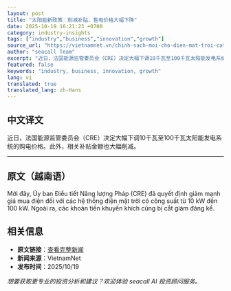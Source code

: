 ```yaml
---
layout: post
title: "太阳能新政策：削减补贴，售电价格大幅下降"
date: 2025-10-19 16:21:23 +0700
category: industry-insights
tags: ["industry","business","innovation","growth"]
source_url: "https://vietnamnet.vn/chinh-sach-moi-cho-dien-mat-troi-cat-bot-tien-ho-tro-gia-ban-dien-giam-manh-2454180.html"
author: "seacall Team"
excerpt: "近日，法国能源监管委员会（CRE）决定大幅下调10千瓦至100千瓦太阳能发电系统的购电价格。此外，相关补贴金额也大幅削减。..."
featured: false
keywords: "industry, business, innovation, growth"
lang: vi
translated: true
translated_lang: zh-Hans
---
```


## 中文译文

近日，法国能源监管委员会（CRE）决定大幅下调10千瓦至100千瓦太阳能发电系统的购电价格。此外，相关补贴金额也大幅削减。

---

## 原文（越南语）

Mới đây, Ủy ban Điều tiết Năng lượng Pháp (CRE) đã quyết định giảm mạnh giá mua điện đối với các hệ thống điện mặt trời có công suất từ 10 kW đến 100 kW. Ngoài ra, các khoản tiền khuyến khích cũng bị cắt giảm đáng kể.

## 相关信息

- **原文链接**：[查看完整新闻](https://vietnamnet.vn/chinh-sach-moi-cho-dien-mat-troi-cat-bot-tien-ho-tro-gia-ban-dien-giam-manh-2454180.html)
- **新闻来源**：VietnamNet
- **发布时间**：2025/10/19

*想要获取更专业的投资分析和建议？欢迎体验 seacall AI 投资顾问服务。*